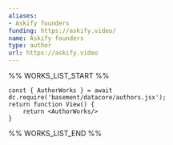 ```yaml
---
aliases:
- Askify founders
funding: https://askify.video/
name: Askify founders
type: author
url: https://askify.video
---
```



%% WORKS_LIST_START %%

```datacorejsx
const { AuthorWorks } = await dc.require('basement/datacore/authors.jsx');
return function View() {
    return <AuthorWorks/>
}
```
%% WORKS_LIST_END %%